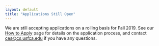 ```yaml
---
layout: default
title: "Applications Still Open"
---
```


We are still accepting applications on a rolling basis for Fall 2019. See our [How to Apply](/scholarships/apply.html) page for details on the application process, and contact <ces@cs.usfca.edu> if you have any questions.

